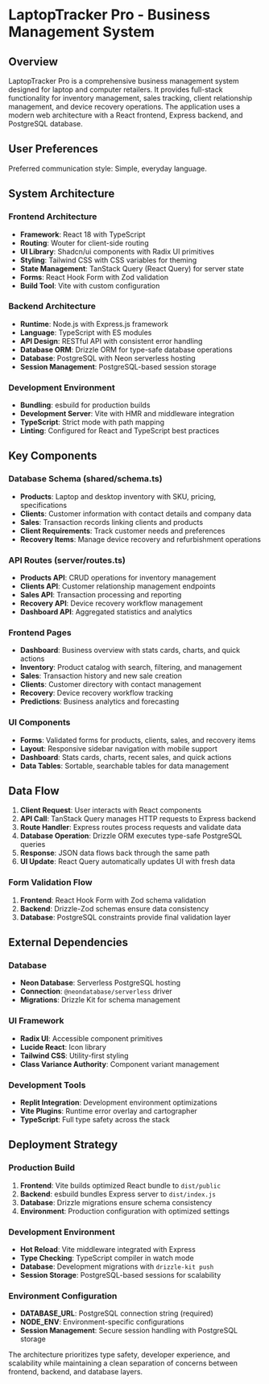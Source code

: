 # LaptopTracker Pro - Business Management System

## Overview

LaptopTracker Pro is a comprehensive business management system designed for laptop and computer retailers. It provides full-stack functionality for inventory management, sales tracking, client relationship management, and device recovery operations. The application uses a modern web architecture with a React frontend, Express backend, and PostgreSQL database.

## User Preferences

Preferred communication style: Simple, everyday language.

## System Architecture

### Frontend Architecture
- **Framework**: React 18 with TypeScript
- **Routing**: Wouter for client-side routing
- **UI Library**: Shadcn/ui components with Radix UI primitives
- **Styling**: Tailwind CSS with CSS variables for theming
- **State Management**: TanStack Query (React Query) for server state
- **Forms**: React Hook Form with Zod validation
- **Build Tool**: Vite with custom configuration

### Backend Architecture
- **Runtime**: Node.js with Express.js framework
- **Language**: TypeScript with ES modules
- **API Design**: RESTful API with consistent error handling
- **Database ORM**: Drizzle ORM for type-safe database operations
- **Database**: PostgreSQL with Neon serverless hosting
- **Session Management**: PostgreSQL-based session storage

### Development Environment
- **Bundling**: esbuild for production builds
- **Development Server**: Vite with HMR and middleware integration
- **TypeScript**: Strict mode with path mapping
- **Linting**: Configured for React and TypeScript best practices

## Key Components

### Database Schema (shared/schema.ts)
- **Products**: Laptop and desktop inventory with SKU, pricing, specifications
- **Clients**: Customer information with contact details and company data
- **Sales**: Transaction records linking clients and products
- **Client Requirements**: Track customer needs and preferences
- **Recovery Items**: Manage device recovery and refurbishment operations

### API Routes (server/routes.ts)
- **Products API**: CRUD operations for inventory management
- **Clients API**: Customer relationship management endpoints
- **Sales API**: Transaction processing and reporting
- **Recovery API**: Device recovery workflow management
- **Dashboard API**: Aggregated statistics and analytics

### Frontend Pages
- **Dashboard**: Business overview with stats cards, charts, and quick actions
- **Inventory**: Product catalog with search, filtering, and management
- **Sales**: Transaction history and new sale creation
- **Clients**: Customer directory with contact management
- **Recovery**: Device recovery workflow tracking
- **Predictions**: Business analytics and forecasting

### UI Components
- **Forms**: Validated forms for products, clients, sales, and recovery items
- **Layout**: Responsive sidebar navigation with mobile support
- **Dashboard**: Stats cards, charts, recent sales, and quick actions
- **Data Tables**: Sortable, searchable tables for data management

## Data Flow

1. **Client Request**: User interacts with React components
2. **API Call**: TanStack Query manages HTTP requests to Express backend
3. **Route Handler**: Express routes process requests and validate data
4. **Database Operation**: Drizzle ORM executes type-safe PostgreSQL queries
5. **Response**: JSON data flows back through the same path
6. **UI Update**: React Query automatically updates UI with fresh data

### Form Validation Flow
1. **Frontend**: React Hook Form with Zod schema validation
2. **Backend**: Drizzle-Zod schemas ensure data consistency
3. **Database**: PostgreSQL constraints provide final validation layer

## External Dependencies

### Database
- **Neon Database**: Serverless PostgreSQL hosting
- **Connection**: `@neondatabase/serverless` driver
- **Migrations**: Drizzle Kit for schema management

### UI Framework
- **Radix UI**: Accessible component primitives
- **Lucide React**: Icon library
- **Tailwind CSS**: Utility-first styling
- **Class Variance Authority**: Component variant management

### Development Tools
- **Replit Integration**: Development environment optimizations
- **Vite Plugins**: Runtime error overlay and cartographer
- **TypeScript**: Full type safety across the stack

## Deployment Strategy

### Production Build
1. **Frontend**: Vite builds optimized React bundle to `dist/public`
2. **Backend**: esbuild bundles Express server to `dist/index.js`
3. **Database**: Drizzle migrations ensure schema consistency
4. **Environment**: Production configuration with optimized settings

### Development Environment
- **Hot Reload**: Vite middleware integrated with Express
- **Type Checking**: TypeScript compiler in watch mode
- **Database**: Development migrations with `drizzle-kit push`
- **Session Storage**: PostgreSQL-based sessions for scalability

### Environment Configuration
- **DATABASE_URL**: PostgreSQL connection string (required)
- **NODE_ENV**: Environment-specific configurations
- **Session Management**: Secure session handling with PostgreSQL storage

The architecture prioritizes type safety, developer experience, and scalability while maintaining a clean separation of concerns between frontend, backend, and database layers.